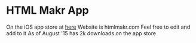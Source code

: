 # HTML Makr App
On the iOS app store at <a href="https://itunes.apple.com/us/app/html-maker/id923218868?ls=1&mt=8">here</a>
Website is htmlmakr.com
Feel free to edit and add to it
As of August '15 has 2k downloads on the app store 
